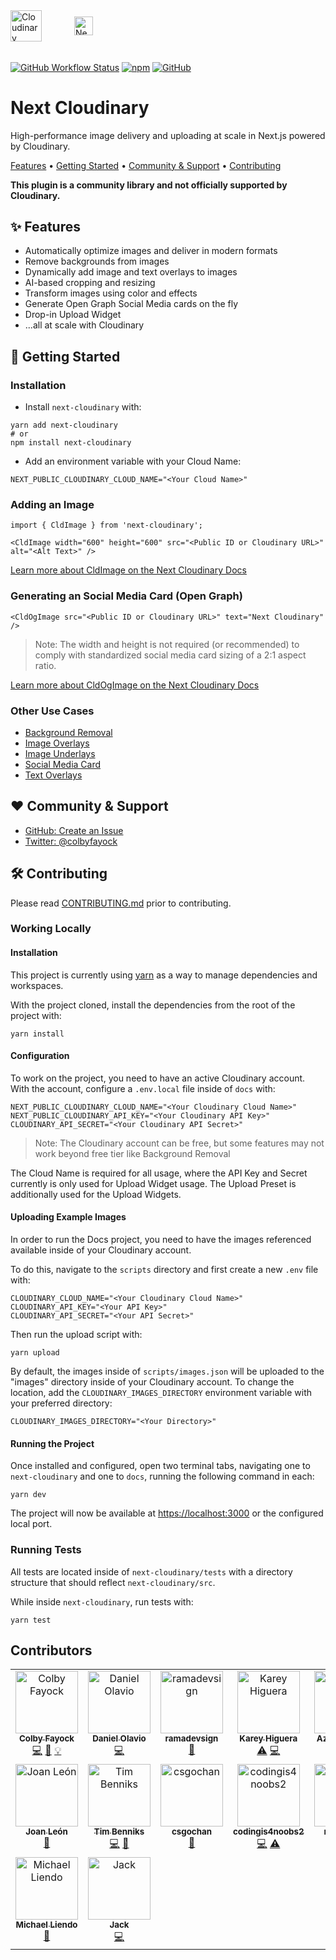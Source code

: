 <picture>
  <source media="(prefers-color-scheme: dark)" srcset="https://user-images.githubusercontent.com/62209650/196528621-b68e9e10-7e55-4c7d-9177-904cadbb4296.png" align="center" height=50>
  <source media="(prefers-color-scheme: light)" srcset="https://user-images.githubusercontent.com/62209650/196528761-a815025a-271a-4d8e-ac7e-cea833728bf9.png" align="center" height=50>
  <img alt="Cloudinary" src="https://user-images.githubusercontent.com/62209650/196528761-a815025a-271a-4d8e-ac7e-cea833728bf9.png" align="center" height=30>
</picture>
&ensp;&ensp;
<picture style="padding: 30px">
  <source media="(prefers-color-scheme: dark)" srcset="https://user-images.githubusercontent.com/62209650/196529551-917766a7-6d73-4a0b-9f80-db31ac62358f.png" align="center" height=30>
  <source media="(prefers-color-scheme: light)" srcset="https://user-images.githubusercontent.com/62209650/196529695-8c260b0b-b5e6-44ae-bf71-db3c28534b20.png" align="center" height=30>
  <img alt="Nextjs" src="https://user-images.githubusercontent.com/62209650/196529695-8c260b0b-b5e6-44ae-bf71-db3c28534b20.png" align="center" height=30>
</picture>

######

<a href="https://github.com/colbyfayock/next-cloudinary/actions/workflows/test_and_release.yml"><img alt="GitHub Workflow Status" src="https://img.shields.io/github/actions/workflow/status/colbyfayock/next-cloudinary/test_and_release.yml?branch=main&label=Test%20%26%20Release&style=flat-square"></a> <a href="https://www.npmjs.com/package/next-cloudinary"><img alt="npm" src="https://img.shields.io/npm/v/next-cloudinary?style=flat-square"></a> <a href="https://github.com/colbyfayock/next-cloudinary/blob/main/LICENSE"><img alt="GitHub" src="https://img.shields.io/github/license/colbyfayock/next-cloudinary?label=License&style=flat-square"></a>

# Next Cloudinary

High-performance image delivery and uploading at scale in Next.js powered by Cloudinary.

<a href="#-features">Features</a> • <a href="#-getting-started">Getting Started</a> • <a href="#%EF%B8%8F-community--support">Community & Support</a> • <a href="#-contributing">Contributing</a>

**This plugin is a community library and not officially supported by Cloudinary.**

## ✨ Features

* Automatically optimize images and deliver in modern formats
* Remove backgrounds from images
* Dynamically add image and text overlays to images
* AI-based cropping and resizing
* Transform images using color and effects
* Generate Open Graph Social Media cards on the fly
* Drop-in Upload Widget
* ...all at scale with Cloudinary


## 🚀 Getting Started

### Installation

* Install `next-cloudinary` with:
```
yarn add next-cloudinary
# or
npm install next-cloudinary
```

* Add an environment variable with your Cloud Name:
```
NEXT_PUBLIC_CLOUDINARY_CLOUD_NAME="<Your Cloud Name>"
```

### Adding an Image

```
import { CldImage } from 'next-cloudinary';

<CldImage width="600" height="600" src="<Public ID or Cloudinary URL>" alt="<Alt Text>" />
```

[Learn more about CldImage on the Next Cloudinary Docs](https://next-cloudinary.spacejelly.dev/cldimage/basic-usage)

### Generating an Social Media Card (Open Graph)

```
<CldOgImage src="<Public ID or Cloudinary URL>" text="Next Cloudinary" />
```

> Note: The width and height is not required (or recommended) to comply with standardized social media card sizing of a 2:1 aspect ratio.

[Learn more about CldOgImage on the Next Cloudinary Docs](https://next-cloudinary.spacejelly.dev/cldogimage/basic-usage)

### Other Use Cases

* [Background Removal](https://next-cloudinary.spacejelly.dev/background-removal)
* [Image Overlays](https://next-cloudinary.spacejelly.dev/image-overlays)
* [Image Underlays](https://next-cloudinary.spacejelly.dev/image-underlays)
* [Social Media Card](https://next-cloudinary.spacejelly.dev/social-media-card)
* [Text Overlays](https://next-cloudinary.spacejelly.dev/text-overlays)

## ❤️ Community & Support

* [GitHub: Create an Issue](https://github.com/colbyfayock/next-cloudinary/issues)
* [Twitter: @colbyfayock](https://twitter.com/colbyfayock)

## 🛠 Contributing

Please read [CONTRIBUTING.md](https://github.com/colbyfayock/next-cloudinary/blob/main/CONTRIBUTING.md) prior to contributing.

### Working Locally

#### Installation

This project is currently using [yarn](https://yarnpkg.com/) as a way to manage dependencies and workspaces.

With the project cloned, install the dependencies from the root of the project with:

```
yarn install
```

#### Configuration

To work on the project, you need to have an active Cloudinary account. With the account, configure a `.env.local` file inside of `docs` with:

```
NEXT_PUBLIC_CLOUDINARY_CLOUD_NAME="<Your Cloudinary Cloud Name>"
NEXT_PUBLIC_CLOUDINARY_API_KEY="<Your Cloudinary API Key>"
CLOUDINARY_API_SECRET="<Your Cloudinary API Secret>"
```

> Note: The Cloudinary account can be free, but some features may not work beyond free tier like Background Removal

The Cloud Name is required for all usage, where the API Key and Secret currently is only used for Upload Widget usage. The Upload Preset is additionally used for the Upload Widgets.

#### Uploading Example Images

In order to run the Docs project, you need to have the images referenced available inside of your Cloudinary account.

To do this, navigate to the `scripts` directory and first create a new `.env` file with:

```
CLOUDINARY_CLOUD_NAME="<Your Cloudinary Cloud Name>"
CLOUDINARY_API_KEY="<Your API Key>"
CLOUDINARY_API_SECRET="<Your API Secret>"
```

Then run the upload script with:

```
yarn upload
```

By default, the images inside of `scripts/images.json` will be uploaded to the "images" directory inside of your Cloudinary account. To change the location, add the `CLOUDINARY_IMAGES_DIRECTORY` environment variable with your preferred directory:

```
CLOUDINARY_IMAGES_DIRECTORY="<Your Directory>"
```

#### Running the Project

Once installed and configured, open two terminal tabs, navigating one to `next-cloudinary` and one to `docs`, running the following command in each:

```
yarn dev
```

The project will now be available at <https://localhost:3000> or the configured local port.

### Running Tests

All tests are located inside of `next-cloudinary/tests` with a directory structure that should reflect `next-cloudinary/src`.

While inside `next-cloudinary`, run tests with:

```
yarn test
```

## Contributors

<!-- ALL-CONTRIBUTORS-LIST:START - Do not remove or modify this section -->
<!-- prettier-ignore-start -->
<!-- markdownlint-disable -->
<table>
  <tbody>
    <tr>
      <td align="center" valign="top" width="14.28%"><a href="https://colbyfayock.com/newsletter"><img src="https://avatars.githubusercontent.com/u/1045274?v=4?s=100" width="100px;" alt="Colby Fayock"/><br /><sub><b>Colby Fayock</b></sub></a><br /><a href="https://github.com/colbyfayock/next-cloudinary/commits?author=colbyfayock" title="Code">💻</a> <a href="https://github.com/colbyfayock/next-cloudinary/commits?author=colbyfayock" title="Documentation">📖</a> <a href="#example-colbyfayock" title="Examples">💡</a></td>
      <td align="center" valign="top" width="14.28%"><a href="https://github.com/danielolaviobr"><img src="https://avatars.githubusercontent.com/u/64712584?v=4?s=100" width="100px;" alt="Daniel Olavio"/><br /><sub><b>Daniel Olavio</b></sub></a><br /><a href="https://github.com/colbyfayock/next-cloudinary/commits?author=danielolaviobr" title="Code">💻</a></td>
      <td align="center" valign="top" width="14.28%"><a href="http://www.ramadevsign.com"><img src="https://avatars.githubusercontent.com/u/50571688?v=4?s=100" width="100px;" alt="ramadevsign"/><br /><sub><b>ramadevsign</b></sub></a><br /><a href="#tool-orama254" title="Tools">🔧</a></td>
      <td align="center" valign="top" width="14.28%"><a href="https://kbravh.dev"><img src="https://avatars.githubusercontent.com/u/30562119?v=4?s=100" width="100px;" alt="Karey Higuera"/><br /><sub><b>Karey Higuera</b></sub></a><br /><a href="https://github.com/colbyfayock/next-cloudinary/commits?author=kbravh" title="Tests">⚠️</a> <a href="https://github.com/colbyfayock/next-cloudinary/commits?author=kbravh" title="Code">💻</a></td>
      <td align="center" valign="top" width="14.28%"><a href="https://github.com/Azanul"><img src="https://avatars.githubusercontent.com/u/42029519?v=4?s=100" width="100px;" alt="Azanul Haque"/><br /><sub><b>Azanul Haque</b></sub></a><br /><a href="#tool-Azanul" title="Tools">🔧</a></td>
      <td align="center" valign="top" width="14.28%"><a href="https://github.com/3t8"><img src="https://avatars.githubusercontent.com/u/62209650?v=4?s=100" width="100px;" alt="3t8"/><br /><sub><b>3t8</b></sub></a><br /><a href="https://github.com/colbyfayock/next-cloudinary/commits?author=3t8" title="Documentation">📖</a></td>
      <td align="center" valign="top" width="14.28%"><a href="https://github.com/agbanusi"><img src="https://avatars.githubusercontent.com/u/53221092?v=4?s=100" width="100px;" alt="John Agbanusi"/><br /><sub><b>John Agbanusi</b></sub></a><br /><a href="https://github.com/colbyfayock/next-cloudinary/commits?author=agbanusi" title="Code">💻</a> <a href="https://github.com/colbyfayock/next-cloudinary/commits?author=agbanusi" title="Documentation">📖</a></td>
    </tr>
    <tr>
      <td align="center" valign="top" width="14.28%"><a href="http://joanleon.dev"><img src="https://avatars.githubusercontent.com/u/1307927?v=4?s=100" width="100px;" alt="Joan León"/><br /><sub><b>Joan León</b></sub></a><br /><a href="https://github.com/colbyfayock/next-cloudinary/commits?author=nucliweb" title="Documentation">📖</a></td>
      <td align="center" valign="top" width="14.28%"><a href="http://www.timbenniks.dev"><img src="https://avatars.githubusercontent.com/u/121096?v=4?s=100" width="100px;" alt="Tim Benniks"/><br /><sub><b>Tim Benniks</b></sub></a><br /><a href="https://github.com/colbyfayock/next-cloudinary/commits?author=timbenniks" title="Code">💻</a> <a href="https://github.com/colbyfayock/next-cloudinary/commits?author=timbenniks" title="Documentation">📖</a></td>
      <td align="center" valign="top" width="14.28%"><a href="https://github.com/csgochan"><img src="https://avatars.githubusercontent.com/u/116420257?v=4?s=100" width="100px;" alt="csgochan"/><br /><sub><b>csgochan</b></sub></a><br /><a href="https://github.com/colbyfayock/next-cloudinary/commits?author=csgochan" title="Documentation">📖</a></td>
      <td align="center" valign="top" width="14.28%"><a href="https://github.com/codingis4noobs2"><img src="https://avatars.githubusercontent.com/u/87560178?v=4?s=100" width="100px;" alt="codingis4noobs2"/><br /><sub><b>codingis4noobs2</b></sub></a><br /><a href="https://github.com/colbyfayock/next-cloudinary/commits?author=codingis4noobs2" title="Code">💻</a> <a href="https://github.com/colbyfayock/next-cloudinary/commits?author=codingis4noobs2" title="Tests">⚠️</a></td>
      <td align="center" valign="top" width="14.28%"><a href="https://github.com/michizhou"><img src="https://avatars.githubusercontent.com/u/33012425?v=4?s=100" width="100px;" alt="michizhou"/><br /><sub><b>michizhou</b></sub></a><br /><a href="https://github.com/colbyfayock/next-cloudinary/commits?author=michizhou" title="Code">💻</a></td>
      <td align="center" valign="top" width="14.28%"><a href="https://leeconlin.co.uk"><img src="https://avatars.githubusercontent.com/u/1023581?v=4?s=100" width="100px;" alt="Lee Conlin"/><br /><sub><b>Lee Conlin</b></sub></a><br /><a href="https://github.com/colbyfayock/next-cloudinary/commits?author=hades200082" title="Code">💻</a></td>
      <td align="center" valign="top" width="14.28%"><a href="https://wannabe-polyglot.com"><img src="https://avatars.githubusercontent.com/u/1134611?v=4?s=100" width="100px;" alt="Ryan Smith"/><br /><sub><b>Ryan Smith</b></sub></a><br /><a href="https://github.com/colbyfayock/next-cloudinary/commits?author=tanzoniteblack" title="Code">💻</a></td>
    </tr>
    <tr>
      <td align="center" valign="top" width="14.28%"><a href="https://github.com/mtliendo"><img src="https://avatars.githubusercontent.com/u/5106417?v=4?s=100" width="100px;" alt="Michael Liendo"/><br /><sub><b>Michael Liendo</b></sub></a><br /><a href="https://github.com/colbyfayock/next-cloudinary/commits?author=mtliendo" title="Documentation">📖</a></td>
      <td align="center" valign="top" width="14.28%"><a href="https://github.com/jackblatch"><img src="https://avatars.githubusercontent.com/u/98260549?v=4?s=100" width="100px;" alt="Jack"/><br /><sub><b>Jack</b></sub></a><br /><a href="https://github.com/colbyfayock/next-cloudinary/commits?author=jackblatch" title="Code">💻</a></td>
    </tr>
  </tbody>
</table>

<!-- markdownlint-restore -->
<!-- prettier-ignore-end -->

<!-- ALL-CONTRIBUTORS-LIST:END -->
